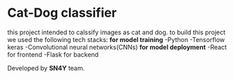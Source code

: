 # Cat-Dog classifier 

this project intended to calssify images as cat and dog.
to build this project we used the following tech stacks:
  **for model training**
    -Python
    -Tensorflow keras 
    -Convolutional neural networks(CNNs)
  **for model deployment**
     -React for frontend
     -Flask for backend




Developed by **SN4Y** team.
    

